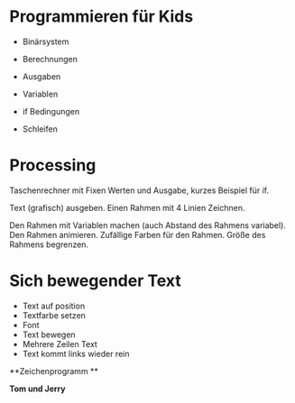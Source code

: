 # Programmieren für Kids

- Binärsystem
- Berechnungen
- Ausgaben
- Variablen

- if Bedingungen
- Schleifen

# Processing

Taschenrechner mit Fixen Werten und Ausgabe, kurzes Beispiel für if.

Text (grafisch) ausgeben. Einen Rahmen mit 4 Linien Zeichnen.

Den Rahmen mit Variablen machen (auch Abstand des Rahmens variabel). Den Rahmen animieren. Zufällige Farben für den Rahmen. Größe des Rahmens begrenzen.

# Sich bewegender Text

- Text auf position
- Textfarbe setzen
- Font
- Text bewegen
- Mehrere Zeilen Text
- Text kommt links wieder rein


**Zeichenprogramm ** 

**Tom und Jerry**

